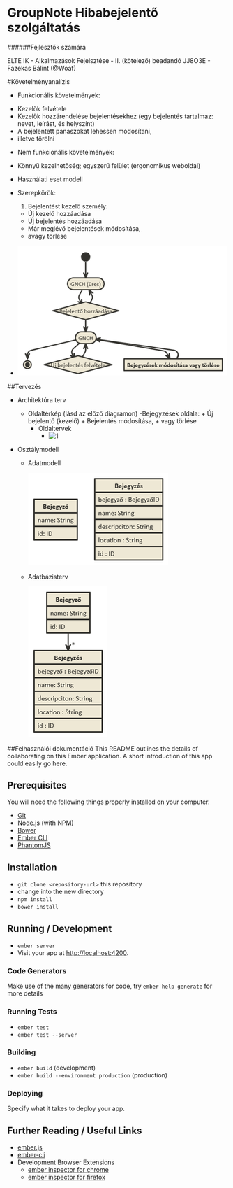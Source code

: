 # GroupNote Hibabejelentő szolgáltatás 
######Fejlesztők számára

ELTE IK - Alkalmazások Fejelsztése - II. (kötelező) beadandó
JJ8O3E - Fazekas Bálint (@Woaf)

#Követelményanalízis
 - Funkcionális követelmények:
  * Kezelők felvétele
  * Kezelők hozzárendelése bejelentésekhez (egy bejelentés tartalmaz: nevet, leírást, és helyszínt)
  * A bejelentett panaszokat lehessen módosítani,
  * illetve törölni

 - Nem funkcionális követelmények:
  * Könnyű kezelhetőség; egyszerű felület (ergonomikus weboldal)

 - Használati eset modell
  * Szerepkörök:
    1. Bejelentést kezelő személy:
      - Új kezelő hozzáadása
      - Új bejelentés hozzáadása
      - Már meglévő bejelentések módosítása,
      - avagy törlése
  
  * ![Használati eset diagram](docs/use_case.png)
  
##Tervezés
 - Architektúra terv
    * Oldaltérkép (lásd az előző diagramon)
        -Bejegyzések oldala:
           + Új bejelentő (kezelő)
           + Bejelentés módosítása,
           + vagy törlése
	  * Oldaltervek
	    - ![1](docs/design_plan1.jpg)
	 
 - Osztálymodell
    * Adatmodell
    
      ![Adatmodell](docs/adatmodellek.png)

    * Adatbázisterv
    
      ![Adatbázis modell](docs/adatbmodell.png)
      
##Felhasználói dokumentáció
This README outlines the details of collaborating on this Ember application.
A short introduction of this app could easily go here.

## Prerequisites

You will need the following things properly installed on your computer.

* [Git](http://git-scm.com/)
* [Node.js](http://nodejs.org/) (with NPM)
* [Bower](http://bower.io/)
* [Ember CLI](http://www.ember-cli.com/)
* [PhantomJS](http://phantomjs.org/)

## Installation

* `git clone <repository-url>` this repository
* change into the new directory
* `npm install`
* `bower install`

## Running / Development

* `ember server`
* Visit your app at [http://localhost:4200](http://localhost:4200).

### Code Generators

Make use of the many generators for code, try `ember help generate` for more details

### Running Tests

* `ember test`
* `ember test --server`

### Building

* `ember build` (development)
* `ember build --environment production` (production)

### Deploying

Specify what it takes to deploy your app.

## Further Reading / Useful Links

* [ember.js](http://emberjs.com/)
* [ember-cli](http://www.ember-cli.com/)
* Development Browser Extensions
  * [ember inspector for chrome](https://chrome.google.com/webstore/detail/ember-inspector/bmdblncegkenkacieihfhpjfppoconhi)
  * [ember inspector for firefox](https://addons.mozilla.org/en-US/firefox/addon/ember-inspector/)

